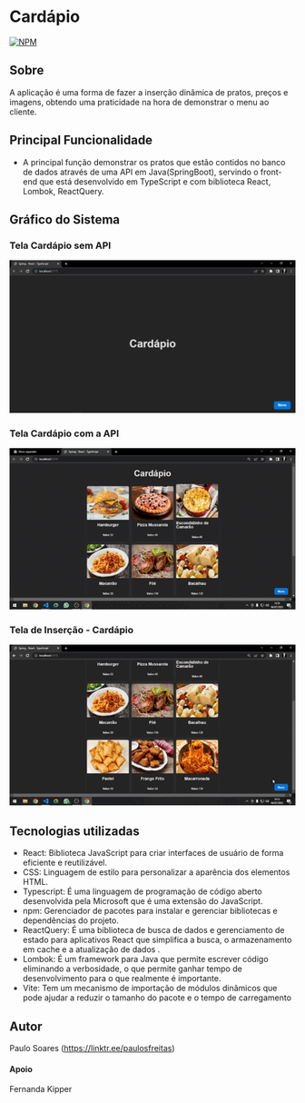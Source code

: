 # Cardápio
[![NPM](https://img.shields.io/npm/l/react)](https://github.com/DevPauloS/React-Spring/blob/main/LICENSE)


## Sobre
A aplicação é uma forma de fazer a inserção dinâmica de pratos, preços e imagens, obtendo uma praticidade na hora de demonstrar o menu ao cliente.

## Principal Funcionalidade
- A principal função demonstrar os pratos que estão contidos no banco de dados através de uma API em Java(SpringBoot), servindo o front-end que está desenvolvido em TypeScript e com biblioteca React, Lombok, ReactQuery.

## Gráfico do Sistema
### Tela Cardápio sem API
![Tela Cardápio](https://raw.githubusercontent.com/DevPauloS/assets/main/spring-react-prints/tela-sem-api.png)
### Tela Cardápio com a API
![Tela Cardápio](https://github.com/DevPauloS/assets/blob/main/spring-react-prints/2023-07-06%2016-39-49.gif?raw=true)
### Tela de Inserção - Cardápio
![Tela Cardápio](https://github.com/DevPauloS/assets/blob/main/spring-react-prints/2023-07-06%2016-53-49.gif?raw=true)



## Tecnologias utilizadas
- React: Biblioteca JavaScript para criar interfaces de usuário de forma eficiente e reutilizável.
- CSS: Linguagem de estilo para personalizar a aparência dos elementos HTML.
- Typescript: É uma linguagem de programação de código aberto desenvolvida pela Microsoft que é uma extensão do JavaScript.
- npm: Gerenciador de pacotes para instalar e gerenciar bibliotecas e dependências do projeto.
- ReactQuery: É uma biblioteca de busca de dados e gerenciamento de estado para aplicativos React que simplifica a busca, o armazenamento em cache e a atualização de dados .
- Lombok: É um framework para Java que permite escrever código eliminando a verbosidade, o que permite ganhar tempo de desenvolvimento para o que realmente é importante.
- Vite: Tem um mecanismo de importação de módulos dinâmicos que pode ajudar a reduzir o tamanho do pacote e o tempo de carregamento

## Autor
Paulo Soares (https://linktr.ee/paulosfreitas)

#### Apoio
Fernanda Kipper
